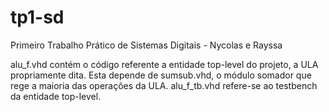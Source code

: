 # tp1-sd
Primeiro Trabalho Prático de Sistemas Digitais - Nycolas e Rayssa

alu_f.vhd contém o código referente a entidade top-level do projeto, a ULA propriamente dita. Esta depende de sumsub.vhd, o módulo somador que rege a maioria das operações da ULA.
alu_f_tb.vhd refere-se ao testbench da entidade top-level.

